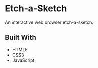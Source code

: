# Etch-a-Sketch
An interactive web browser etch-a-sketch.

## Built With
* HTML5
* CSS3
* JavaScript
